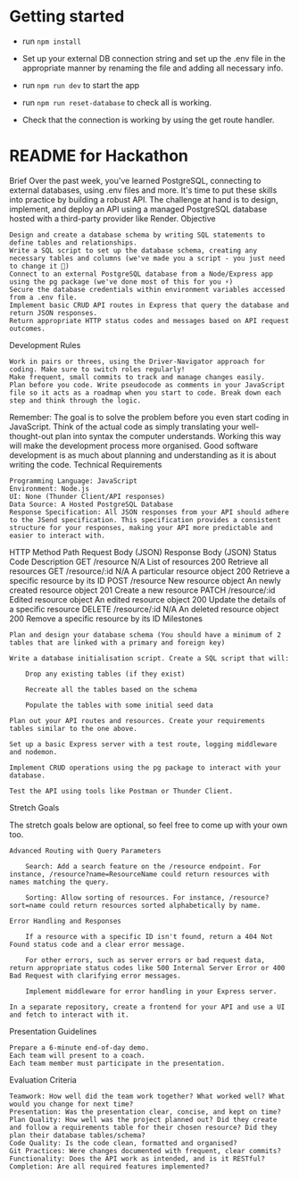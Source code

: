 # Getting started

- run `npm install`
- Set up your external DB connection string and set up the .env file in the appropriate manner by renaming the file and adding all necessary info.
- run `npm run dev` to start the app
- run `npm run reset-database` to check all is working.

- Check that the connection is working by using the get route handler.


# README for Hackathon

Brief
Over the past week, you've learned PostgreSQL, connecting to external databases, using .env files and more. It's time to put these skills into practice by building a robust API. The challenge at hand is to design, implement, and deploy an API using a managed PostgreSQL database hosted with a third-party provider like Render.
Objective

    Design and create a database schema by writing SQL statements to define tables and relationships.
    Write a SQL script to set up the database schema, creating any necessary tables and columns (we've made you a script - you just need to change it 🙂)
    Connect to an external PostgreSQL database from a Node/Express app using the pg package (we've done most of this for you ⚡️)
    Secure the database credentials within environment variables accessed from a .env file.
    Implement basic CRUD API routes in Express that query the database and return JSON responses.
    Return appropriate HTTP status codes and messages based on API request outcomes.

Development Rules

    Work in pairs or threes, using the Driver-Navigator approach for coding. Make sure to switch roles regularly!
    Make frequent, small commits to track and manage changes easily.
    Plan before you code. Write pseudocode as comments in your JavaScript file so it acts as a roadmap when you start to code. Break down each step and think through the logic.


Remember: The goal is to solve the problem before you even start coding in JavaScript. Think of the actual code as simply translating your well-thought-out plan into syntax the computer understands. Working this way will make the development process more organised. Good software development is as much about planning and understanding as it is about writing the code.
Technical Requirements

    Programming Language: JavaScript
    Environment: Node.js
    UI: None (Thunder Client/API responses)
    Data Source: A Hosted PostgreSQL Database
    Response Specification: All JSON responses from your API should adhere to the JSend specification. This specification provides a consistent structure for your responses, making your API more predictable and easier to interact with.


HTTP Method
	Path
	Request Body (JSON)
	Response Body (JSON)
	Status Code
	Description
GET
	/resource
	N/A
	List of resources
	200
	Retrieve all resources
GET
	/resource/:id
	N/A
	A particular resource object
	200
	Retrieve a specific resource by its ID
POST
	/resource
	New resource object
	An newly created resource object
	201
	Create a new resource
PATCH
	/resource/:id
	Edited resource object 
	An edited resource object
	200
	Update the details of a specific resource
DELETE
	/resource/:id
	N/A
	An deleted resource object
	200
	Remove a specific resource by its ID
Milestones

    Plan and design your database schema (You should have a minimum of 2 tables that are linked with a primary and foreign key)

    Write a database initialisation script. Create a SQL script that will:

        Drop any existing tables (if they exist)

        Recreate all the tables based on the schema

        Populate the tables with some initial seed data

    Plan out your API routes and resources. Create your requirements tables similar to the one above.

    Set up a basic Express server with a test route, logging middleware and nodemon.

    Implement CRUD operations using the pg package to interact with your database.

    Test the API using tools like Postman or Thunder Client.

Stretch Goals

The stretch goals below are optional, so feel free to come up with your own too.

    Advanced Routing with Query Parameters

        Search: Add a search feature on the /resource endpoint. For instance, /resource?name=ResourceName could return resources with names matching the query.

        Sorting: Allow sorting of resources. For instance, /resource?sort=name could return resources sorted alphabetically by name.

    Error Handling and Responses

        If a resource with a specific ID isn't found, return a 404 Not Found status code and a clear error message.

        For other errors, such as server errors or bad request data, return appropriate status codes like 500 Internal Server Error or 400 Bad Request with clarifying error messages.

        Implement middleware for error handling in your Express server.

    In a separate repository, create a frontend for your API and use a UI and fetch to interact with it.


Presentation Guidelines

    Prepare a 6-minute end-of-day demo.
    Each team will present to a coach.
    Each team member must participate in the presentation.

Evaluation Criteria

    Teamwork: How well did the team work together? What worked well? What would you change for next time?
    Presentation: Was the presentation clear, concise, and kept on time?
    Plan Quality: How well was the project planned out? Did they create and follow a requirements table for their chosen resource? Did they plan their database tables/schema?
    Code Quality: Is the code clean, formatted and organised?
    Git Practices: Were changes documented with frequent, clear commits?
    Functionality: Does the API work as intended, and is it RESTful?
    Completion: Are all required features implemented?

